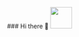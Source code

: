 <div align="center">
### Hi there 👋
<!-- <h4>These are some Technologies with I have worked</h4> -->

<img height="50" src="https://media-exp1.licdn.com/dms/image/C4D03AQE0vEAEWJgABA/profile-displayphoto-shrink_200_200/0?e=1601510400&v=beta&t=LTjsw581g3Ppckvg6NuGffLxKvOuRRUP8nqRpX4rltY">
</div>

<!--
**Gaybre/Gaybre** is a ✨ _special_ ✨ repository because its `README.md` (this file) appears on your GitHub profile.

Here are some ideas to get you started:

- 🔭 I’m currently working on ...
- 🌱 I’m currently learning ...
- 👯 I’m looking to collaborate on ...
- 🤔 I’m looking for help with ...
- 💬 Ask me about ...
- 📫 How to reach me: ...
- 😄 Pronouns: ...
- ⚡ Fun fact: ...
-->
